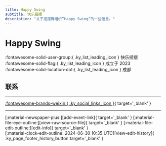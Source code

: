 ```yaml
---
title: Happy Swing
subtitle: 快乐摇摆
description: "关于摇摆舞组织“Happy Swing”的一些信息。"
---
```


# Happy Swing

:fontawesome-solid-user-group:{ .ky_list_leading_icon } 快乐摇摆  
:fontawesome-solid-flag:{ .ky_list_leading_icon } 成立于 2023  
:fontawesome-solid-location-dot:{ .ky_list_leading_icon } 成都  


## 联系


---

 [:fontawesome-brands-weixin:{ .ky_social_links_icon }](# "快乐摇摆"){ target='_blank' }

---

<div class="ky_page_footer" markdown>
<div class="ky_page_footer_trailing" markdown="span">
[:material-newspaper-plus:][add-event-link]{ target='_blank' }
[:material-file-eye-outline:][view-raw-source-file]{ target='_blank' }
[:material-file-edit-outline:][edit-info]{ target='_blank' }
</div>
<div class="ky_page_footer_leading" markdown="span">
[:material-clock-edit-outline: 2024-06-30 10:35 UTC][view-edit-history]{ .ky_page_footer_history_button target='_blank' }
</div>
</div>

[add-event-link]: https://github.com/swingdance/events/issues/new?assignees=&labels=add+event&projects=&template=02-add_entity.yml&title=%5Bcn%5D%20%3CName%3E&region=cn&province=Sichuan&city=Chengdu&org_id=happy-swing "添加活动"
[view-raw-source-file]: https://github.com/swingdance/orgs/blob/main/cn/happy-swing.json "查看原始源文件"
[edit-info]: https://github.com/swingdance/orgs/issues/new?assignees=&labels=update+org&projects=&template=03-update_entity.yml&title=%5Bcn%5D%20Happy%20Swing&region=cn&id=happy-swing&name=Happy%20Swing "编辑信息"

[view-edit-history]: https://github.com/swingdance/orgs/commits/main/cn/happy-swing.json "查看编辑历史"
